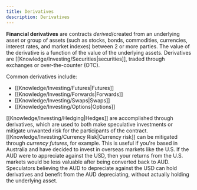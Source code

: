 ```yaml
---
title: Derivatives
description: Derivatives
---
```


**Financial derivatives** are contracts *derived*/created from an underlying asset or group of assets (such as stocks, bonds, commodities, currencies, interest rates, and market indexes) between 2 or more parties. The value of the derivative is a function of the value of the underlying assets. Derivatives are [[Knowledge/Investing/Securities|securities]], traded through exchanges or over-the-counter (OTC).

Common derivatives include:
- [[Knowledge/Investing/Futures|Futures]]
- [[Knowledge/Investing/Forwards|Forwards]]
- [[Knowledge/Investing/Swaps|Swaps]]
- [[Knowledge/Investing/Options|Options]]

[[Knowledge/Investing/Hedging|Hedges]] are accomplished through derivatives, which are used to both make speculative investments or mitigate unwanted risk for the participants of the contract.
[[Knowledge/Investing/Currency Risk|Currency risk]] can be mitigated through *currency futures*, for example. This is useful if you're based in Australia and have decided to invest in overseas markets like the U.S. If the AUD were to appreciate against the USD, then your returns from the U.S. markets would be less valuable after being converted back to AUD. Speculators believing the AUD to depreciate against the USD can hold derivatives and benefit from the AUD depreciating, without actually holding the underlying asset.
